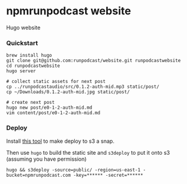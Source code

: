 # npmrunpodcast website

Hugo website

### Quickstart

```
brew install hugo
git clone git@github.com:runpodcast/website.git runpodcastwebsite
cd runpodcastwebsite
hugo server

# collect static assets for next post
cp ../runpodcastaudio/src/0.1.2-auth-mid.mp3 static/post/
cp ~/Downloads/0.1.2-auth-mid.jpg static/post/

# create next post
hugo new post/e0-1-2-auth-mid.md
vim content/post/e0-1-2-auth-mid.md
```

### Deploy

Install [this tool](https://github.com/bep/bego.io) to make deploy to s3 a snap.

Then use `hugo` to build the static site and `s3deploy` to put it onto s3 (assuming you have permission)

```
hugo && s3deploy -source=public/ -region=us-east-1 -bucket=npmrunpodcast.com -key=****** -secret=******
```
